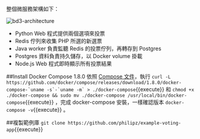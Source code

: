 整個微服務架構如下：

![bd3-architecture](https://cloud.githubusercontent.com/assets/664465/17456527/43d9d994-5c0d-11e6-93be-1ae31e2b666a.png)

* Python Web 程式提供兩個選項來投票
* Redis 佇列來收集 PHP 所選的新選票
* Java worker 負責監聽 Redis 的投票佇列，再轉存到 Postgres
* Postgres 資料負責持久儲存，以 Docker volume 掛載
* Node.js Web 程式即時顯示所有投票結果

##Install Docker Compose 1.8.0
依照 [Compose 文件](https://github.com/docker/compose/releases)，執行 ```curl -L https://github.com/docker/compose/releases/download/1.8.0/docker-compose-`uname -s`-`uname -m` > ./docker-compose```{{execute}} 
和 `chmod +x ./docker-compose && sudo mv ./docker-compose /usr/local/bin/docker-compose`{{execute}} 
，完成 docker-compose 安裝，一樣確認版本 `docker-compose -v`{{execute}} 。

##複製範例庫
`git clone https://github.com/philipz/example-voting-app`{{execute}}